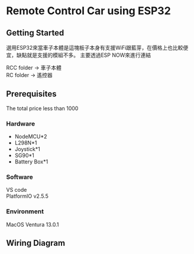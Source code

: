 # Remote Control Car using ESP32


## Getting Started

選用ESP32來當車子本體是這塊板子本身有支援WiFi跟藍芽，在價格上也比較便宜，缺點就是支援的模組不多。
主要透過ESP NOW來進行連結

RCC folder -> 車子本體  
RC folder -> 遙控器

## Prerequisites


The total price less than 1000

### Hardware
* NodeMCU*2
* L298N*1
* Joystick*1
* SG90*1
* Battery Box*1

### Software
VS code  
PlatformIO v2.5.5



### Environment  
  
MacOS Ventura 13.0.1  
## Wiring Diagram






